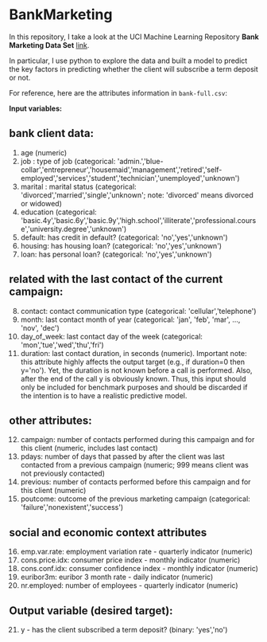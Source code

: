 # BankMarketing

In this repository, I take a look at the UCI Machine Learning Repository **Bank Marketing Data Set** [link](https://archive.ics.uci.edu/ml/datasets/bank+marketing).

In particular, I use python to explore the data and built a model to predict the key factors in predicting whether the client will subscribe a term deposit or not.

For reference, here are the attributes information in `bank-full.csv`:

**Input variables:**
## bank client data:
1. age (numeric)
2. job : type of job (categorical: 'admin.','blue-collar','entrepreneur','housemaid','management','retired','self-employed','services','student','technician','unemployed','unknown')
3. marital : marital status (categorical: 'divorced','married','single','unknown'; note: 'divorced' means divorced or widowed)
4. education (categorical: 'basic.4y','basic.6y','basic.9y','high.school','illiterate','professional.course','university.degree','unknown')
5. default: has credit in default? (categorical: 'no','yes','unknown')
6. housing: has housing loan? (categorical: 'no','yes','unknown')
7. loan: has personal loan? (categorical: 'no','yes','unknown')
## related with the last contact of the current campaign:
8. contact: contact communication type (categorical: 'cellular','telephone') 
9. month: last contact month of year (categorical: 'jan', 'feb', 'mar', ..., 'nov', 'dec')
10. day_of_week: last contact day of the week (categorical: 'mon','tue','wed','thu','fri')
11. duration: last contact duration, in seconds (numeric). Important note: this attribute highly affects the output target (e.g., if duration=0 then y='no'). Yet, the duration is not known before a call is performed. Also, after the end of the call y is obviously known. Thus, this input should only be included for benchmark purposes and should be discarded if the intention is to have a realistic predictive model.
## other attributes:
12. campaign: number of contacts performed during this campaign and for this client (numeric, includes last contact)
13. pdays: number of days that passed by after the client was last contacted from a previous campaign (numeric; 999 means client was not previously contacted)
14. previous: number of contacts performed before this campaign and for this client (numeric)
15. poutcome: outcome of the previous marketing campaign (categorical: 'failure','nonexistent','success')
## social and economic context attributes
16. emp.var.rate: employment variation rate - quarterly indicator (numeric)
17. cons.price.idx: consumer price index - monthly indicator (numeric) 
18. cons.conf.idx: consumer confidence index - monthly indicator (numeric) 
19. euribor3m: euribor 3 month rate - daily indicator (numeric)
20. nr.employed: number of employees - quarterly indicator (numeric)

## Output variable (desired target):
21. y - has the client subscribed a term deposit? (binary: 'yes','no')